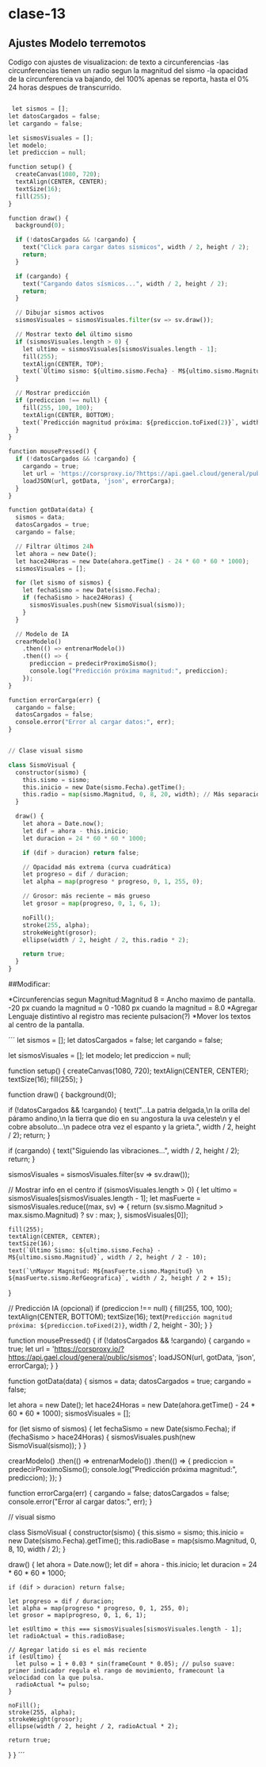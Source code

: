 # clase-13
 ## Ajustes Modelo terremotos

 Codigo con ajustes de visualizacion: de texto a circunferencias
 -las circunferencias tienen un radio segun la magnitud del sismo
 -la opacidad de la circunferencia va bajando, del 100% apenas se reporta, hasta el 0% 24 horas despues de transcurrido.

```python

 let sismos = [];
let datosCargados = false;
let cargando = false;

let sismosVisuales = [];
let modelo;
let prediccion = null;

function setup() {
  createCanvas(1080, 720);
  textAlign(CENTER, CENTER);
  textSize(16);
  fill(255);
}

function draw() {
  background(0);

  if (!datosCargados && !cargando) {
    text("Click para cargar datos sísmicos", width / 2, height / 2);
    return;
  }

  if (cargando) {
    text("Cargando datos sísmicos...", width / 2, height / 2);
    return;
  }

  // Dibujar sismos activos
  sismosVisuales = sismosVisuales.filter(sv => sv.draw());

  // Mostrar texto del último sismo
  if (sismosVisuales.length > 0) {
    let ultimo = sismosVisuales[sismosVisuales.length - 1];
    fill(255);
    textAlign(CENTER, TOP);
    text(`Último sismo: ${ultimo.sismo.Fecha} - M${ultimo.sismo.Magnitud}`, width / 2, 10);
  }

  // Mostrar predicción
  if (prediccion !== null) {
    fill(255, 100, 100);
    textAlign(CENTER, BOTTOM);
    text(`Predicción magnitud próxima: ${prediccion.toFixed(2)}`, width / 2, height - 30);
  }
}

function mousePressed() {
  if (!datosCargados && !cargando) {
    cargando = true;
    let url = 'https://corsproxy.io/?https://api.gael.cloud/general/public/sismos';
    loadJSON(url, gotData, 'json', errorCarga);
  }
}

function gotData(data) {
  sismos = data;
  datosCargados = true;
  cargando = false;

  // Filtrar últimos 24h
  let ahora = new Date();
  let hace24Horas = new Date(ahora.getTime() - 24 * 60 * 60 * 1000);
  sismosVisuales = [];

  for (let sismo of sismos) {
    let fechaSismo = new Date(sismo.Fecha);
    if (fechaSismo > hace24Horas) {
      sismosVisuales.push(new SismoVisual(sismo));
    }
  }

  // Modelo de IA
  crearModelo()
    .then(() => entrenarModelo())
    .then(() => {
      prediccion = predecirProximoSismo();
      console.log("Predicción próxima magnitud:", prediccion);
    });
}

function errorCarga(err) {
  cargando = false;
  datosCargados = false;
  console.error("Error al cargar datos:", err);
}


// Clase visual sismo

class SismoVisual {
  constructor(sismo) {
    this.sismo = sismo;
    this.inicio = new Date(sismo.Fecha).getTime();
    this.radio = map(sismo.Magnitud, 0, 8, 20, width); // Más separación
  }

  draw() {
    let ahora = Date.now();
    let dif = ahora - this.inicio;
    let duracion = 24 * 60 * 60 * 1000;

    if (dif > duracion) return false;

    // Opacidad más extrema (curva cuadrática)
    let progreso = dif / duracion;
    let alpha = map(progreso * progreso, 0, 1, 255, 0);

    // Grosor: más reciente = más grueso
    let grosor = map(progreso, 0, 1, 6, 1);

    noFill();
    stroke(255, alpha);
    strokeWeight(grosor);
    ellipse(width / 2, height / 2, this.radio * 2);

    return true;
  }
}


```

##Modificar:



*Circunferencias segun Magnitud:Magnitud 8 = Ancho maximo de pantalla.
-20 px cuando la magnitud ≈ 0
-1080 px cuando la magnitud = 8.0
*Agregar Lenguaje distintivo al registro mas reciente pulsacion(?)
*Mover los textos al centro de la pantalla.

´´´
let sismos = [];
let datosCargados = false;
let cargando = false;

let sismosVisuales = [];
let modelo;
let prediccion = null;

function setup() {
  createCanvas(1080, 720);
  textAlign(CENTER, CENTER);
  textSize(16);
  fill(255);
}

function draw() {
  background(0);

  if (!datosCargados && !cargando) {
  text("...La patria delgada,\n la orilla del páramo andino,\n la tierra que dio en su angostura la uva celeste\n y el cobre absoluto...\n padece otra vez el espanto y la grieta.", width / 2, height / 2);
    return;
  }

  if (cargando) {
    text("Siguiendo las vibraciones...", width / 2, height / 2);
    return;
  }

  sismosVisuales = sismosVisuales.filter(sv => sv.draw());

  // Mostrar info en el centro
  if (sismosVisuales.length > 0) {
    let ultimo = sismosVisuales[sismosVisuales.length - 1];
    let masFuerte = sismosVisuales.reduce((max, sv) => {
      return (sv.sismo.Magnitud > max.sismo.Magnitud) ? sv : max;
    }, sismosVisuales[0]);

    fill(255);
    textAlign(CENTER, CENTER);
    textSize(16);
    text(`Último Sismo: ${ultimo.sismo.Fecha} - M${ultimo.sismo.Magnitud}`, width / 2, height / 2 - 10);

    text(`\nMayor Magnitud: M${masFuerte.sismo.Magnitud} \n ${masFuerte.sismo.RefGeografica}`, width / 2, height / 2 + 15);
  }

  // Predicción IA (opcional)
  if (prediccion !== null) {
    fill(255, 100, 100);
    textAlign(CENTER, BOTTOM);
    textSize(16);
    text(`Predicción magnitud próxima: ${prediccion.toFixed(2)}`, width / 2, height - 30);
  }
}

function mousePressed() {
  if (!datosCargados && !cargando) {
    cargando = true;
    let url = 'https://corsproxy.io/?https://api.gael.cloud/general/public/sismos';
    loadJSON(url, gotData, 'json', errorCarga);
  }
}

function gotData(data) {
  sismos = data;
  datosCargados = true;
  cargando = false;

  let ahora = new Date();
  let hace24Horas = new Date(ahora.getTime() - 24 * 60 * 60 * 1000);
  sismosVisuales = [];

  for (let sismo of sismos) {
    let fechaSismo = new Date(sismo.Fecha);
    if (fechaSismo > hace24Horas) {
      sismosVisuales.push(new SismoVisual(sismo));
    }
  }

  crearModelo()
    .then(() => entrenarModelo())
    .then(() => {
      prediccion = predecirProximoSismo();
      console.log("Predicción próxima magnitud:", prediccion);
    });
}

function errorCarga(err) {
  cargando = false;
  datosCargados = false;
  console.error("Error al cargar datos:", err);
}


// visual sismo

class SismoVisual {
  constructor(sismo) {
    this.sismo = sismo;
    this.inicio = new Date(sismo.Fecha).getTime();
    this.radioBase = map(sismo.Magnitud, 0, 8, 10, width / 2);
  }

  draw() {
    let ahora = Date.now();
    let dif = ahora - this.inicio;
    let duracion = 24 * 60 * 60 * 1000;

    if (dif > duracion) return false;

    let progreso = dif / duracion;
    let alpha = map(progreso * progreso, 0, 1, 255, 0);
    let grosor = map(progreso, 0, 1, 6, 1);

    let esUltimo = this === sismosVisuales[sismosVisuales.length - 1];
    let radioActual = this.radioBase;

    // Agregar latido si es el más reciente
    if (esUltimo) {
      let pulso = 1 + 0.03 * sin(frameCount * 0.05); // pulso suave: primer indicador regula el rango de movimiento, framecount la velocidad con la que pulsa.
      radioActual *= pulso;
    }

    noFill();
    stroke(255, alpha);
    strokeWeight(grosor);
    ellipse(width / 2, height / 2, radioActual * 2);

    return true;
  }
}
´´´
